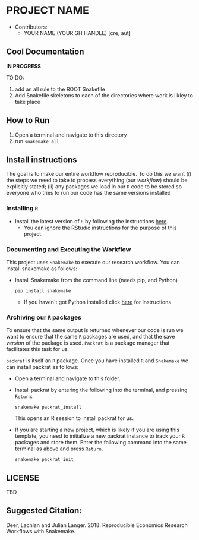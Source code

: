 # PROJECT NAME

* Contributors:
    - YOUR NAME (YOUR GH HANDLE) [cre, aut]

## Cool Documentation

**IN PROGRESS**

TO DO:

1. add an all rule to the ROOT Snakefile
2. Add Snakefile skeletons to each of the directories where work is likley to take place

## How to Run

1. Open a terminal and navigate to this directory
2. run `snakemake all`

## Install instructions

The goal is to make our entire workflow reproducible.
To do this we want
(i) the steps we need to take to process everything (our *workflow*)
    should be explicitly stated;
(ii) any packages we load in our `R` code to be stored so everyone who tries to
    run our code has the same versions installed

### Installing `R`

* Install the latest version of `R` by following the instructions
  [here](https://pp4rs.github.io/installation-guide/r/).
    * You can ignore the RStudio instructions for the purpose of this project.

### Documenting and Executing the Workflow
This project uses `Snakemake` to execute our research workflow.
You can install snakemake as follows:
* Install Snakemake from the command line (needs pip, and Python)
    ```
    pip install snakemake
    ```
    * If you haven't got Python installed click [here](https://pp4rs.github.io/installation-guide/python/) for instructions

### Archiving our `R` packages

To ensure that the same output is returned whenever our code is run we
want to ensure that the same `R` packages are used, and that the save *version* of the package is used. `Packrat` is a package manager that facilitates this task for us.

`packrat` is itself an `R` package. Once you have installed `R` and `Snakemake` we can install packrat as follows:

* Open a terminal and navigate to this folder.
* Install packrat by entering the following into the terminal, and pressing `Return`:
    ```
    snakemake packrat_install
    ```
    This opens an R session to install packrat for us.

* If you are starting a new project, which is likely if you are using
   this template, you need to initialize a new packrat instance to
   track your `R` packages and store them.
   Enter the following command into the same terminal as above
   and press `Return`.
   ```
   snakemake packrat_init
   ```


## LICENSE

TBD

## Suggested Citation:

Deer, Lachlan and Julian Langer. 2018. Reproducible Economics Research Workflows with Snakemake.
